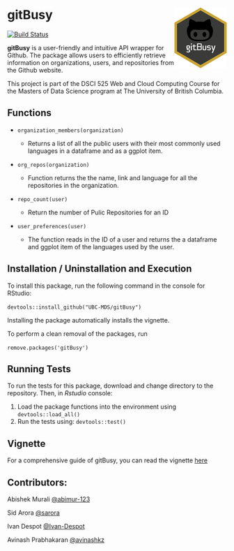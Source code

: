 # gitBusy <img src="man/figures/logo.png" align="right"/>


[![Build Status](https://travis-ci.org/avinashkz/gitBusy.svg?branch=master)](https://travis-ci.org/avinashkz/gitBusy)

**gitBusy** is a user-friendly and intuitive API wrapper for Github. The package allows users to efficiently retrieve information on organizations, users, and repositories from the Github website.

This project is part of the DSCI 525 Web and Cloud Computing Course for the Masters of Data Science program at The University of British Columbia.

## Functions

* `organization_members(organization)`
  * Returns a list of all the public users with their most commonly used languages in a dataframe and as a ggplot item.

* `org_repos(organization)`
  * Function returns the the name, link and language for all the repositories in the organization.

* `repo_count(user)`
  * Return the number of Pulic Repositories for an ID

* `user_preferences(user)`
  * The function reads in the ID of a user and returns the a dataframe and ggplot item of the languages used by the user.


## Installation / Uninstallation and Execution

To install this package, run the following command in the console for RStudio:

`devtools::install_github("UBC-MDS/gitBusy")`

Installing the package automatically installs the vignette.

To perform a clean removal of the packages, run

`remove.packages('gitBusy')`

## Running Tests
To run the tests for this package, download and change directory to the repository.
Then, in _Rstudio_ console:

1. Load the package functions into the environment using `devtools::load_all()`
2. Run the tests using: `devtools::test()`

## Vignette

For a comprehensive guide of gitBusy, you can read the vignette [here](vignettes/gitBusy.Rmd)

## Contributors:

Abishek Murali [@abimur-123](https://github.com/abimur-123)

Sid Arora [@sarora](https://github.com/sarora)

Ivan Despot [@Ivan-Despot](https://github.com/Ivan-Despot)

Avinash Prabhakaran [@avinashkz](https://github.com/avinashkz)
